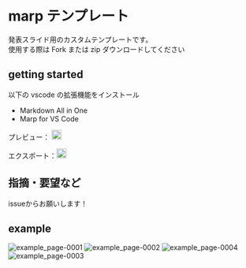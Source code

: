 # marp テンプレート

発表スライド用のカスタムテンプレートです。  
使用する際は Fork または zip ダウンロードしてください

## getting started

以下の vscode の拡張機能をインストール

- Markdown All in One
- Marp for VS Code

プレビュー：
<img width="20"  src="https://github.com/user-attachments/assets/f6e59023-75f8-4da2-8c60-bd35b6be4c1a">

エクスポート：<img width="20" src="https://github.com/user-attachments/assets/be6e720a-bf0b-49a5-acdb-10a77da6edea">

## 指摘・要望など
issueからお願いします！

## example

![example_page-0001](https://github.com/user-attachments/assets/7d11bd4e-9244-43db-97a4-f4d01200a04a)
![example_page-0002](https://github.com/user-attachments/assets/c0e8b725-32b9-4092-8cf7-cee151d0261a)
![example_page-0004](https://github.com/user-attachments/assets/2acf6199-cec9-40c1-9640-2f645aaf8963)
![example_page-0003](https://github.com/user-attachments/assets/d813cf78-0954-4ce3-a1cf-ffbac00a6f38)


